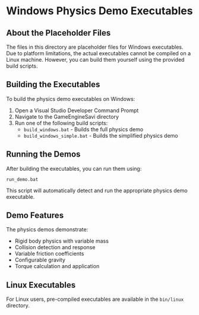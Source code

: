 # Windows Physics Demo Executables

## About the Placeholder Files
The files in this directory are placeholder files for Windows executables. Due to platform limitations, the actual executables cannot be compiled on a Linux machine. However, you can build them yourself using the provided build scripts.

## Building the Executables
To build the physics demo executables on Windows:

1. Open a Visual Studio Developer Command Prompt
2. Navigate to the GameEngineSavi directory
3. Run one of the following build scripts:
   - `build_windows.bat` - Builds the full physics demo
   - `build_windows_simple.bat` - Builds the simplified physics demo

## Running the Demos
After building the executables, you can run them using:
```
run_demo.bat
```

This script will automatically detect and run the appropriate physics demo executable.

## Demo Features
The physics demos demonstrate:
- Rigid body physics with variable mass
- Collision detection and response
- Variable friction coefficients
- Configurable gravity
- Torque calculation and application

## Linux Executables
For Linux users, pre-compiled executables are available in the `bin/linux` directory.

